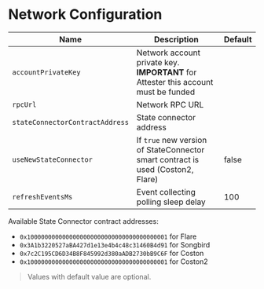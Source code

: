 # Network Configuration

| Name                            | Description                                                                             | Default |
| ------------------------------- | --------------------------------------------------------------------------------------- | ------- |
| `accountPrivateKey`             | Network account private key.<br> **IMPORTANT** for Attester this account must be funded |         |
| `rpcUrl`                        | Network RPC URL                                                                         |         |
| `stateConnectorContractAddress` | State connector address                                                                 |         |
| `useNewStateConnector`          | If `true` new version of StateConnector smart contract is used (Coston2, Flare)         |  false  |     
| `refreshEventsMs`               | Event collecting polling sleep delay                                                    |   100   |   


Available State Connector contract addresses:

- `0x1000000000000000000000000000000000000001` for Flare
- `0x3A1b3220527aBA427d1e13e4b4c48c31460B4d91` for Songbird
- `0x7c2C195CD6D34B8F845992d380aADB2730bB9C6F` for Coston
- `0x1000000000000000000000000000000000000001` for Coston2

> Values with default value are optional.
